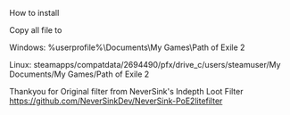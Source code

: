 How to install

Copy all file to 

Windows: %userprofile%\Documents\My Games\Path of Exile 2

Linux: steamapps/compatdata/2694490/pfx/drive_c/users/steamuser/My Documents/My Games/Path of Exile 2


Thankyou for Original filter from  NeverSink's Indepth Loot Filter
https://github.com/NeverSinkDev/NeverSink-PoE2litefilter
